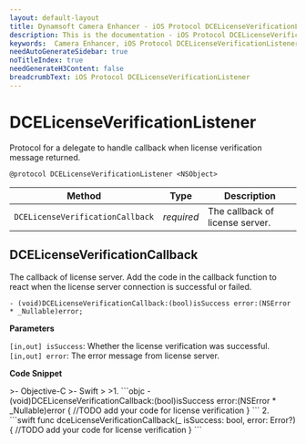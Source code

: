 ```yaml
---
layout: default-layout
title: Dynamsoft Camera Enhancer - iOS Protocol DCELicenseVerificationListener
description: This is the documentation - iOS Protocol DCELicenseVerificationListener page of Dynamsoft Camera Enhancer.
keywords:  Camera Enhancer, iOS Protocol DCELicenseVerificationListener
needAutoGenerateSidebar: true
noTitleIndex: true
needGenerateH3Content: false
breadcrumbText: iOS Protocol DCELicenseVerificationListener
---
```


# DCELicenseVerificationListener

Protocol for a delegate to handle callback when license verification message returned.

```objc
@protocol DCELicenseVerificationListener <NSObject>
```

| Method | Type | Description |
| ------ | ---- | ----------- |
| `DCELicenseVerificationCallback` | *required* | The callback of license server. |

## DCELicenseVerificationCallback

The callback of license server. Add the code in the callback function to react when the license server connection is successful or failed.

```objc
- (void)DCELicenseVerificationCallback:(bool)isSuccess error:(NSError * _Nullable)error;
```

**Parameters**

`[in,out] isSuccess`: Whether the license verification was successful.  
`[in,out] error`: The error message from license server.

**Code Snippet**

<div class="sample-code-prefix"></div>
>- Objective-C
>- Swift
>
>1. 
```objc
- (void)DCELicenseVerificationCallback:(bool)isSuccess error:(NSError * _Nullable)error
{
    //TODO add your code for license verification
}
```
2. 
```swift
func dceLicenseVerificationCallback(_ isSuccess: bool, error: Error?){
    //TODO add your code for license verification
}
```
